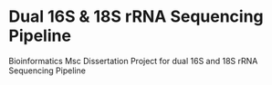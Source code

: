# Dual 16S & 18S rRNA Sequencing Pipeline

Bioinformatics Msc Dissertation Project for dual 16S and 18S rRNA Sequencing Pipeline
